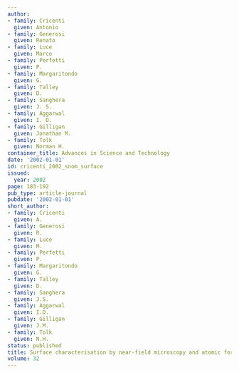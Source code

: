 ```yaml
---
author:
- family: Cricenti
  given: Antonio
- family: Generosi
  given: Renato
- family: Luce
  given: Marco
- family: Perfetti
  given: P.
- family: Margaritondo
  given: G.
- family: Talley
  given: D.
- family: Sanghera
  given: J. S.
- family: Aggarwal
  given: I. D.
- family: Gilligan
  given: Jonathan M.
- family: Tolk
  given: Norman H.
container_title: Advances in Science and Technology
date: '2002-01-01'
id: cricenti_2002_snom_surface
issued:
  year: 2002
page: 183-192
pub_type: article-journal
pubdate: '2002-01-01'
short_author:
- family: Cricenti
  given: A.
- family: Generosi
  given: R.
- family: Luce
  given: M.
- family: Perfetti
  given: P.
- family: Margaritondo
  given: G.
- family: Talley
  given: D.
- family: Sanghera
  given: J.S.
- family: Aggarwal
  given: I.D.
- family: Gilligan
  given: J.M.
- family: Tolk
  given: N.H.
status: published
title: Surface characterisation by near-field microscopy and atomic force microscopy
volume: 32
---
```

